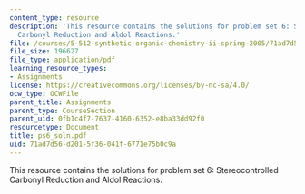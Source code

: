 ```yaml
---
content_type: resource
description: 'This resource contains the solutions for problem set 6: Stereocontrolled
  Carbonyl Reduction and Aldol Reactions.'
file: /courses/5-512-synthetic-organic-chemistry-ii-spring-2005/71ad7d56d2015f36041f6771e75b0c9a_ps6_soln.pdf
file_size: 196627
file_type: application/pdf
learning_resource_types:
- Assignments
license: https://creativecommons.org/licenses/by-nc-sa/4.0/
ocw_type: OCWFile
parent_title: Assignments
parent_type: CourseSection
parent_uid: 0fb1c4f7-7637-4160-6352-e8ba33dd92f0
resourcetype: Document
title: ps6_soln.pdf
uid: 71ad7d56-d201-5f36-041f-6771e75b0c9a
---
```

This resource contains the solutions for problem set 6: Stereocontrolled Carbonyl Reduction and Aldol Reactions.